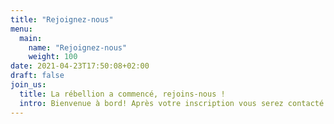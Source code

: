 ```yaml
---
title: "Rejoignez-nous"
menu:
  main:
    name: "Rejoignez-nous"
    weight: 100
date: 2021-04-23T17:50:08+02:00
draft: false
join_us:
  title: La rébellion a commencé, rejoins-nous !
  intro: Bienvenue à bord! Après votre inscription vous serez contacté.e par un ou une rebelle, qui vous accueillera.
---
```


